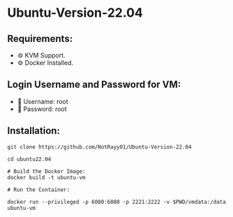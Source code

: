 # Ubuntu-Version-22.04

## Requirements: 
- ⚙️ KVM Support.
- ⚙️ Docker Installed.

## Login Username and Password for VM:
- 👤 Username: root
- 🔑 Password: root

## Installation: 

```# Clone the Repository:
git clone https://github.com/NotRayy01/Ubuntu-Version-22.04

cd ubuntu22.04

# Build the Docker Image:
docker build -t ubuntu-vm

# Run the Container:

docker run --privileged -p 6080:6080 -p 2221:2222 -v $PWD/vmdata:/data ubuntu-vm

